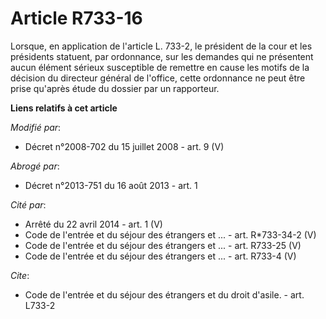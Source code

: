 # Article R733-16

Lorsque, en application de l'article L. 733-2, le président de la cour et les présidents statuent, par ordonnance, sur les
demandes qui ne présentent aucun élément sérieux susceptible de remettre en cause les motifs de la décision du directeur
général de l'office, cette ordonnance ne peut être prise qu'après étude du dossier par un rapporteur.

**Liens relatifs à cet article**

_Modifié par_:

  - Décret n°2008-702 du 15 juillet 2008 - art. 9 (V)

_Abrogé par_:

  - Décret n°2013-751 du 16 août 2013 - art. 1

_Cité par_:

  - Arrêté du 22 avril 2014 - art. 1 (V)
  - Code de l'entrée et du séjour des étrangers et ... - art. R*733-34-2 (V)
  - Code de l'entrée et du séjour des étrangers et ... - art. R733-25 (V)
  - Code de l'entrée et du séjour des étrangers et ... - art. R733-4 (V)

_Cite_:

  - Code de l'entrée et du séjour des étrangers et du droit d'asile. - art. L733-2
